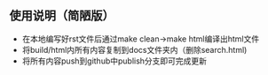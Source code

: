 ## 使用说明（简陋版）

* 在本地编写好rst文件后通过make clean->make html编译出html文件
* 将build/html内所有内容复制到docs文件夹内（删除search.html)
* 将所有内容push到github中publish分支即可完成更新